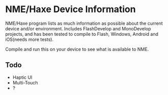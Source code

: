 NME/Haxe Device Information
===========================

NME/Haxe program lists as much information as possible about the current
device and/or environment. Includes FlashDevelop and MonoDevelop projects,
and has been tested to compile to Flash, Windows, Android and iOS(needs 
more tests).

Compile and run this on your device to see what is available to NME.

Todo
----

 * Haptic UI
 * Multi-Touch
 * ?
